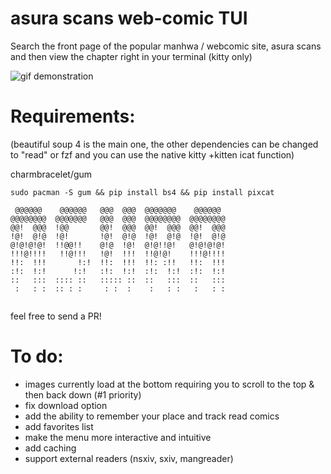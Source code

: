 # asura scans web-comic TUI

Search the front page of the popular manhwa / webcomic site, asura scans and then view the chapter right in your terminal (kitty only)

![gif demonstration](https://github.com/sweetbbak/asura-web-comic-TUI/blob/main/asura_testes.gif)

# Requirements: 
(beautiful soup 4 is the main one, the other dependencies can be changed to "read" or fzf and you can use the native kitty +kitten icat function)

charmbracelet/gum

```
sudo pacman -S gum && pip install bs4 && pip install pixcat
```

```
 @@@@@@    @@@@@@   @@@  @@@  @@@@@@@    @@@@@@   
@@@@@@@@  @@@@@@@   @@@  @@@  @@@@@@@@  @@@@@@@@  
@@!  @@@  !@@       @@!  @@@  @@!  @@@  @@!  @@@  
!@!  @!@  !@!       !@!  @!@  !@!  @!@  !@!  @!@  
@!@!@!@!  !!@@!!    @!@  !@!  @!@!!@!   @!@!@!@!  
!!!@!!!!   !!@!!!   !@!  !!!  !!@!@!    !!!@!!!!  
!!:  !!!       !:!  !!:  !!!  !!: :!!   !!:  !!!  
:!:  !:!      !:!   :!:  !:!  :!:  !:!  :!:  !:!  
::   :::  :::: ::   ::::: ::  ::   :::  ::   :::  
 :   : :  :: : :     : :  :    :   : :   :   : :  


```

feel free to send a PR!

# To do:
- images currently load at the bottom requiring you to scroll to the top & then back down (#1 priority)
- fix download option
- add the ability to remember your place and track read comics
- add favorites list
- make the menu more interactive and intuitive
- add caching
- support external readers (nsxiv, sxiv, mangreader)